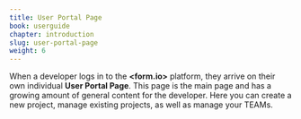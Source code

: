 ```yaml
---
title: User Portal Page
book: userguide
chapter: introduction
slug: user-portal-page
weight: 6
---
```

When a developer logs in to the **&lt;<span class="text-primary">form</span>.<span class="text-secondary">io</span>&gt;** platform, they arrive on their own individual **User Portal Page**. This page is the main page and has a growing amount of general content for the developer. Here you can create a new project, manage existing projects, as well as manage your TEAMs. 
